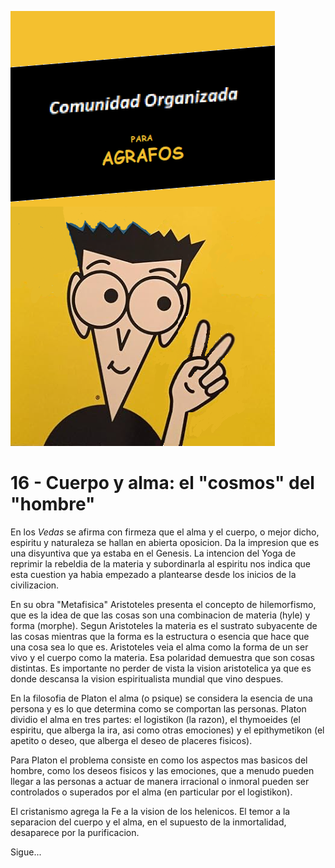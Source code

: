 ![](comunidad-organizada-para-agrafos.png)

# 16 - Cuerpo y alma: el "cosmos" del "hombre"

En los *Vedas* se afirma con firmeza que el alma y el cuerpo, o mejor dicho, espiritu y naturaleza se hallan en abierta oposicion. Da la impresion que es una disyuntiva que ya estaba en el Genesis. La intencion del Yoga de reprimir la rebeldia de la materia y subordinarla al espiritu nos indica que esta cuestion ya habia empezado a plantearse desde los inicios de la civilizacion.

En su obra "Metafisica" Aristoteles presenta el concepto de hilemorfismo, que es la idea de que las cosas son una combinacion de materia (hyle) y forma (morphe). Segun Aristoteles la materia es el sustrato subyacente de las cosas mientras que la forma es la estructura o esencia que hace que una cosa sea lo que es. Aristoteles veia el alma como la forma de un ser vivo y el cuerpo como la materia. Esa polaridad demuestra que son cosas distintas. Es importante no perder de vista la vision aristotelica ya que es donde descansa la vision espiritualista mundial que vino despues.

En la filosofia de Platon el alma (o psique) se considera la esencia de una persona y es lo que determina como se comportan las personas. Platon dividio el alma en tres partes: el logistikon (la razon), el thymoeides (el espiritu, que alberga la ira, asi como otras emociones) y el epithymetikon (el apetito o deseo, que alberga el deseo de placeres fisicos).

Para Platon el problema consiste en como los aspectos mas basicos del hombre, como los deseos fisicos y las emociones, que a menudo pueden llegar a las personas a actuar de manera irracional o inmoral pueden ser controlados o superados por el alma (en particular por el logistikon).

El cristanismo agrega la Fe a la vision de los helenicos. El temor a la separacion del cuerpo y el alma, en el supuesto de la inmortalidad, desaparece por la purificacion.

Sigue...
